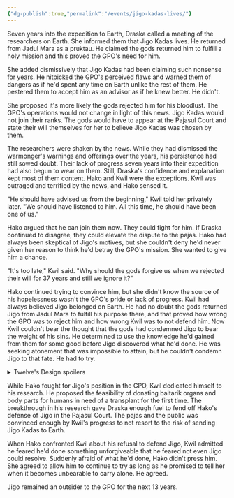 ```yaml
---
{"dg-publish":true,"permalink":"/events/jigo-kadas-lives/"}
---
```


Seven years into the expedition to Earth, Draska called a meeting of the researchers on Earth. She informed them that Jigo Kadas lives. He returned from Jadul Mara as a pruktau. He claimed the gods returned him to fulfill a holy mission and this proved the GPO's need for him.

She added dismissively that Jigo Kadas had been claiming such nonsense for years. He nitpicked the GPO's perceived flaws and warned them of dangers as if he'd spent any time on Earth unlike the rest of them. He pestered them to accept him as an advisor as if he knew better. He didn't.

She proposed it's more likely the gods rejected him for his bloodlust. The GPO's operations would not change in light of this news. Jigo Kadas would not join their ranks. The gods would have to appear at the Pajasul Court and state their will themselves for her to believe Jigo Kadas was chosen by them.

The researchers were shaken by the news. While they had dismissed the warmonger's warnings and offerings over the years, his persistence had still sowed doubt. Their lack of progress seven years into their expedition had also begun to wear on them. Still, Draska's confidence and explanation kept most of them content. Hako and Kwil were the exceptions. Kwil was outraged and terrified by the news, and Hako sensed it.

"He should have advised us from the beginning," Kwil told her privately later. "We should have listened to him. All this time, he should have been one of us."

Hako argued that he can join them now. They could fight for him. If Draska continued to disagree, they could elevate the dispute to the pajas. Hako had always been skeptical of Jigo's motives, but she couldn't deny he'd never given her reason to think he'd betray the GPO's mission. She wanted to give him a chance.

"It's too late," Kwil said. "Why should the gods forgive us when we rejected their will for 37 years and still we ignore it?"

Hako continued trying to convince him, but she didn't know the source of his hopelessness wasn't the GPO's pride or lack of progress. Kwil had always believed Jigo belonged on Earth. He had no doubt the gods returned Jigo from Jadul Mara to fulfill his purpose there, and that proved how wrong the GPO was to reject him and how wrong Kwil was to not defend him. Now Kwil couldn't bear the thought that the gods had condemned Jigo to bear the weight of his sins. He determined to use the knowledge he'd gained from them for some good before Jigo discovered what he'd done. He was seeking atonement that was impossible to attain, but he couldn't condemn Jigo to that fate. He had to try.

<details><summary>Twelve's Design spoilers</summary>
Kwil allowed himself to delve deeper into the similarities between humans and baltariks. A subject that brought too many thoughts of Esarose for him to pursue, he couldn't afford to avoid it any longer. If Jigo had been an advisor to the GPO from the beginning, Esarose wouldn't exist, and he shouldn't be punished now that she did.
</details>

While Hako fought for Jigo's position in the GPO, Kwil dedicated himself to his research. He proposed the feasibility of donating baltarik organs and body parts for humans in need of a transplant for the first time. The breakthrough in his research gave Draska enough fuel to fend off Hako's defense of Jigo in the Pajasul Court. The pajas and the public was convinced enough by Kwil's progress to not resort to the risk of sending Jigo Kadas to Earth.

When Hako confronted Kwil about his refusal to defend Jigo, Kwil admitted he feared he'd done something unforgiveable that he feared not even Jigo could resolve. Suddenly afraid of what he'd done, Hako didn't press him. She agreed to allow him to continue to try as long as he promised to tell her when it becomes unbearable to carry alone. He agreed.

Jigo remained an outsider to the GPO for the next 13 years.